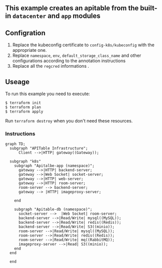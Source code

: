 ## This example creates an apitable from the built-in  `datacenter` and `app` modules

## Configration
1. Replace the kubeconfig certificate to `config-k8s/kubeconfig` with the appropriate one.
2. Replace `namespace`, `env`, `default_storage_class_name` and other configurations according to the annotation instructions
3. Replace all the `regcred` informations .

## Useage
To run this example you need to execute:
```
$ terraform init
$ terraform plan
$ terraform apply
```
Run `terraform destroy` when you don't need these resources.


### Instructions
```mermaid
graph TD;
  subgraph "APITable Infrastructure";
      Client -->|HTTP| gateway((Gateway));
 
  subgraph "k8s"      
    subgraph "Apitalbe-app (namespace)";
      gateway -->|HTTP| backend-server;
      gateway -->|Web Socket| socket-server;
      gateway -->|HTTP| web-server;
      gateway -->|HTTP| room-server;
      room-server --> backend-server;
      gateway --> |HTTP| imageproxy-server;

    end    
      
    subgraph "Apitable-db (namespace)";
      socket-server -->  |Web Socket| room-server;
      backend-server -->|Read/Write| mysql((MySQL));
      backend-server -->|Read/Write| redis((Redis));
      backend-server -->|Read/Write| S3((minio));
      room-server -->|Read/Write| mysql((MySQL));
      room-server -->|Read/Write| redis((Redis));
      room-server -->|Read/Write| mq((RabbitMQ));
      imageproxy-server -->|Read| S3((minio));
    end 
  end

  end
```
